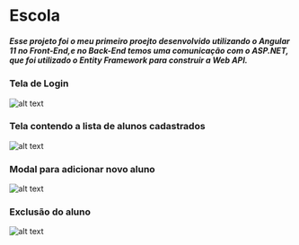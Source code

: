 # Escola
##### Esse projeto foi o meu primeiro proejto desenvolvido utilizando o Angular 11 no Front-End,e no Back-End temos uma comunicação com o ASP.NET, que foi utilizado o Entity Framework para construir a Web API.

### Tela de Login
![alt text](https://uploaddeimagens.com.br/images/003/229/281/original/login.png?1620312863)

### Tela contendo a lista de alunos cadastrados
![alt text](https://uploaddeimagens.com.br/images/003/229/283/original/lista-alunos.png?1620312913)

### Modal para adicionar novo aluno
![alt text](https://uploaddeimagens.com.br/images/003/229/287/original/cadastrar-aluno.png?1620313004)

### Exclusão do aluno
![alt text](https://uploaddeimagens.com.br/images/003/229/292/original/exclus%C3%A3o-do-aluno.png?1620313098)



